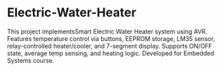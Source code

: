 # Electric-Water-Heater
This project implementsSmart Electric Water Heater system using AVR. Features temperature control via buttons, EEPROM storage, LM35 sensor, relay-controlled heater/cooler, and 7-segment display. Supports ON/OFF state, average temp sensing, and heating logic. Developed for Embedded Systems course.
